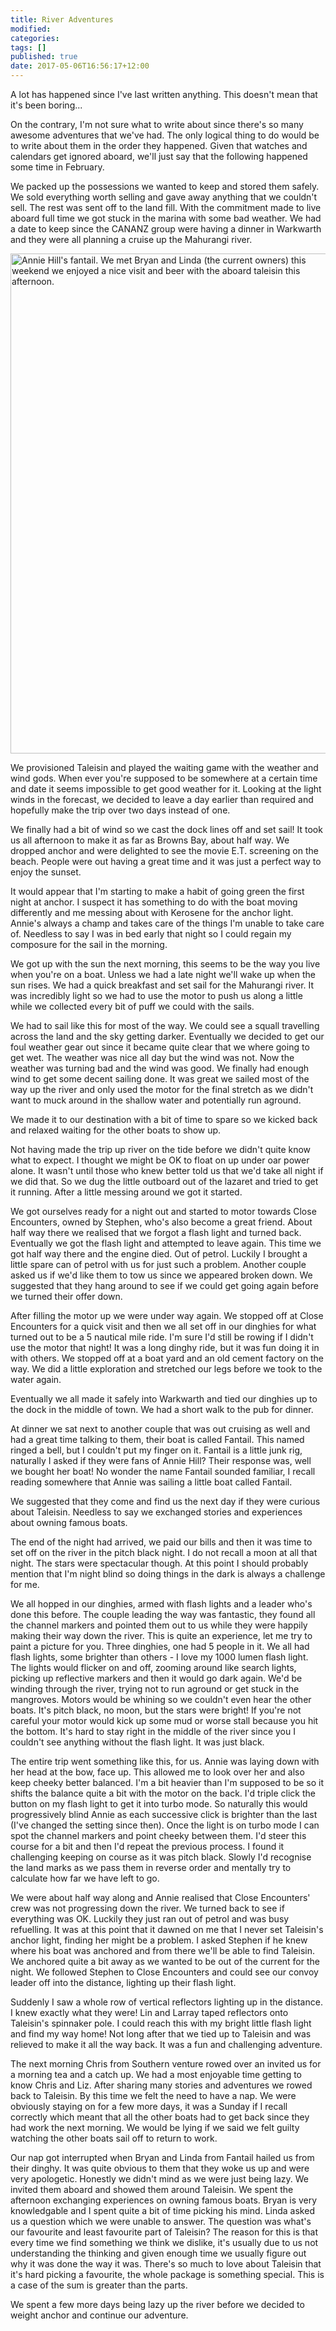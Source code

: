 ```yaml
---
title: River Adventures
modified:
categories: 
tags: []
published: true
date: 2017-05-06T16:56:17+12:00
---
```


A lot has happened since I've last written anything. This doesn't mean that it's
been boring...

On the contrary, I'm not sure what  to write about since there's so many awesome
adventures that we've had. The only logical  thing to do would be to write about
them in  the order they happened.  Given that watches and  calendars get ignored
aboard, we'll just say that the following happened some time in February.

We packed up the  possessions we wanted to keep and stored  them safely. We sold
everything worth selling and gave away  anything that we couldn't sell. The rest
was sent off to the land fill. With the commitment made to live aboard full time
we got stuck  in the marina with some  bad weather. We had a date  to keep since
the CANANZ group were having a dinner  in Warkwarth and they were all planning a
cruise up the Mahurangi river.

<a data-flickr-embed="true"  href="https://www.flickr.com/photos/sdki/32739029450/in/dateposted-public/" title="Annie Hill&#x27;s fantail. We met Bryan and Linda (the current owners) this weekend we enjoyed a nice visit and beer with the aboard taleisin this afternoon."><img src="https://c1.staticflickr.com/3/2883/32739029450_1bfefb79c9_c.jpg" width="534" height="800" alt="Annie Hill&#x27;s fantail. We met Bryan and Linda (the current owners) this weekend we enjoyed a nice visit and beer with the aboard taleisin this afternoon."></a><script async src="//embedr.flickr.com/assets/client-code.js" charset="utf-8"></script>

<!--more-->

We provisioned  Taleisin and played the  waiting game with the  weather and wind
gods. When ever  you're supposed to be  somewhere at a certain time  and date it
seems impossible to get  good weather for it. Looking at the  light winds in the
forecast, we decided to leave a day earlier than required and hopefully make the
trip over two days instead of one.

We finally had a bit of wind so we cast the dock lines off and set sail! It took
us all  afternoon to make it  as far as Browns  Bay, about half way.  We dropped
anchor and were delighted  to see the movie E.T. screening  on the beach. People
were out having a great time and it was just a perfect way to enjoy the sunset.

It would appear that I'm starting to make a habit of going green the first night
at anchor. I suspect it has something to do with the boat moving differently and
me messing about with Kerosene for the  anchor light. Annie's always a champ and
takes care of  the things I'm unable to  take care of. Needless to say  I was in
bed early that night so I could regain my composure for the sail in the morning.

We got up with the sun the next morning,  this seems to be the way you live when
you're on a boat.  Unless we had a late night we'll wake  up when the sun rises.
We had a quick breakfast and set sail for the Mahurangi river. It was incredibly
light so we  had to use the motor  to push us along a little  while we collected
every bit of puff we could with the sails.

We had to sail  like this for most of the way. We  could see a squall travelling
across the  land and the  sky getting darker. Eventually  we decided to  get our
foul weather  gear out since it  became quite clear  that we where going  to get
wet. The  weather was nice  all day but  the wind was  not. Now the  weather was
turning bad and the wind was good. We finally had enough wind to get some decent
sailing done. It was great we sailed most  of the way up the river and only used
the motor for the final stretch as we  didn't want to muck around in the shallow
water and potentially run aground.

We made it to our destination with a bit  of time to spare so we kicked back and
relaxed waiting for the other boats to show up.

Not having made the  trip up river on the tide before we  didn't quite know what
to expect.  I thought we might  be OK to float  on up under oar  power alone. It
wasn't until those  who knew better told us  that we'd take all night  if we did
that. So  we dug  the little outboard  out of  the lazaret and  tried to  get it
running. After a little messing around we got it started.

We  got ourselves  ready for  a night  out and  started to  motor towards  Close
Encounters, owned by  Stephen, who's also become a great  friend. About half way
there we realised  that we forgot a  flash light and turned  back. Eventually we
got the  flash light and  attempted to  leave again. This  time we got  half way
there and the engine  died. Out of petrol. Luckily I brought  a little spare can
of petrol with us for just such a  problem. Another couple asked us if we'd like
them to tow us since we appeared broken down. We suggested that they hang around
to see if we could get going again before we turned their offer down.

After filling  the motor up  we were  under way again.  We stopped off  at Close
Encounters for a  quick visit and then we  all set off in our  dinghies for what
turned out  to be  a 5 nautical  mile ride. I'm  sure I'd  still be rowing  if I
didn't use the motor that night! It was a long dinghy ride, but it was fun doing
it in with  others. We stopped off at  a boat yard and an old  cement factory on
the way. We did a little exploration and stretched our legs before we took to
the water again.

Eventually we all made it safely into  Warkwarth and tied our dinghies up to the
dock in the middle of town. We had a short walk to the pub for dinner.

At dinner we sat next to another couple  that was out cruising as well and had a
great time talking  to them, their boat  is called Fantail. This  named ringed a
bell,  but I  couldn't  put my  finger  on it.  Fantail is  a  little junk  rig,
naturally I asked if  they were fans of Annie Hill? Their  response was, well we
bought her boat!  No wonder the name Fantail sounded  familiar, I recall reading
somewhere that Annie was sailing a little boat called Fantail.

We suggested that they come and find us  the next day if they were curious about
Taleisin.  Needless to  say we  exchanged stories  and experiences  about owning
famous boats.

The end of the night had arrived, we paid  our bills and then it was time to set
off on the  river in the pitch black night.  I do not recall a moon  at all that
night.  The stars  were  spectacular though.  At this  point  I should  probably
mention that I'm night  blind so doing things in the dark  is always a challenge
for me.

We all hopped in  our dinghies, armed with flash lights and  a leader who's done
this  before. The  couple leading  the  way was  fantastic, they  found all  the
channel markers and pointed them out to  us while they were happily making their
way down the river.  This is quite an experience, let me try  to paint a picture
for you. Three dinghies,  one had 5 people in it. We all  had flash lights, some
brighter  than others  - I  love my  1000 lumen  flash light.  The lights  would
flicker on  and off, zooming  around like  search lights, picking  up reflective
markers and  then it  would go dark  again. We'd be  winding through  the river,
trying not to run aground or get stuck in the mangroves. Motors would be whining
so we  couldn't even hear the  other boats. It's  pitch black, no moon,  but the
stars were bright!  If you're not careful  your motor would kick up  some mud or
worse stall because you hit the bottom. It's hard to stay right in the middle of
the river since you I couldn't see anything without the flash light. It was just
black.

The entire trip went something like this, for us. Annie was laying down with her
head at the bow, face up. This allowed  me to look over her and also keep cheeky
better balanced.  I'm a bit  heavier than  I'm supposed to  be so it  shifts the
balance quite a bit  with the motor on the back. I'd triple  click the button on
my flash light to get it into  turbo mode. So naturally this would progressively
blind Annie as each successive click is brighter than the last (I've changed the
setting since  then). Once the  light is  on turbo mode  I can spot  the channel
markers and point cheeky between them. I'd  steer this course for a bit and then
I'd repeat the previous process. I found  it challenging keeping on course as it
was pitch black. Slowly I'd recognise the  land marks as we pass them in reverse
order and mentally try to calculate how far we have left to go.

We were about half way along and  Annie realised that Close Encounters' crew was
not progressing  down the  river. We turned  back to see  if everything  was OK.
Luckily they  just ran out  of petrol  and was busy  refuelling. It was  at this
point that it dawned on me that I never set Taleisin's anchor light, finding her
might be a problem.  I asked Stephen if he knew where his  boat was anchored and
from there we'll  be able to find Taleisin.  We anchored quite a bit  away as we
wanted to  be out of  the current  for the night.  We followed Stephen  to Close
Encounters and  could see our convoy  leader off into the  distance, lighting up
their flash light.

Suddenly I saw a whole row of vertical reflectors lighting up in the distance. I
knew exactly  what they were!  Lin and  Larray taped reflectors  onto Taleisin's
spinnaker pole. I could reach this with my bright little flash light and find my
way home! Not long after that we tied up to Taleisin and was relieved to make it
all the way back. It was a fun and challenging adventure.

The next  morning Chris  from Southern venture  rowed over an  invited us  for a
morning tea and a  catch up. We had a most enjoyable time  getting to know Chris
and Liz. After sharing many stories and adventures we rowed back to Taleisin. By
this time we felt the need to have a nap. We were obviously staying on for a few
more days, it was a Sunday if I  recall correctly which meant that all the other
boats had to get back since they had work the next morning. We would be lying if
we said we felt guilty watching the other boats sail off to return to work.

Our nap got interrupted  when Bryan and Linda from Fantail  hailed us from their
dinghy.  It was  quite  obvious to  them  that they  woke us  up  and were  very
apologetic. Honestly we didn't mind as we  were just being lazy. We invited them
aboard  and showed  them  around  Taleisin. We  spent  the afternoon  exchanging
experiences on owning famous boats. Bryan is very knowledgable and I spent quite
a bit of time  picking his mind. Linda asked us a question  which we were unable
to answer.  The question was  what's our favourite  and least favourite  part of
Taleisin? The reason for  this is that every time we find  something we think we
dislike, it's usually due to us  not understanding the thinking and given enough
time we usually  figure out why it was  done the way it was. There's  so much to
love about  Taleisin that it's  hard picking a  favourite, the whole  package is
something special. This is a case of the sum is greater than the parts.

We spent  a few more days  being lazy up the  river before we decided  to weight
anchor and continue our adventure.
